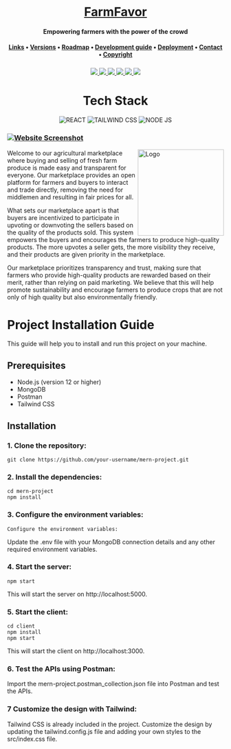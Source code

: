 <div align="center">
    <h1>
        <a href="https://www.triumphmayflowerclub.com/">FarmFavor</a>
    </h1>
    <h4><b>Empowering farmers with the power of the crowd</b></h4>
    <h4>
        <a href="#links">Links</a>
        •
        <a href="#versions">Versions</a>
        •
        <a href="#roadmap">Roadmap</a>
        •
        <a href="#development-guide">Development guide</a>
        •
        <a href="#deployment">Deployment</a>
        •
        <a href="#contact">Contact</a>
        •
        <a href="#copyright">Copyright</a>
    </h4>
    <h3>
        <a href="https://www.github.com/andiemmadavies">
            <img src="https://img.shields.io/badge/maintainer-%40KishorBalgi-yellow">
        </a>
        <a href="https://www.triumphmayflowerclub.com/">
            <img src="https://img.shields.io/website?url=">
        </a>
        <a href="https://www.triumphmayflowerclub.com/news/2018/03/launchofthenewclubwebsite">
            <img src="https://img.shields.io/badge/launched-april%202023-teal">
        </a>
        <a href="https://www.github.com/Stack-in-a-box/triumphmayflowerclub.com/commits/master">
            <img src="https://img.shields.io/github/last-commit/Stack-in-a-box/triumphmayflowerclub.com?color=blue&label=updated">
        </a>
        <a href="https://www.github.com/Stack-in-a-box/triumphmayflowerclub.com/releases/latest">
            <img src="https://img.shields.io/github/v/release/Stack-in-a-box/triumphmayflowerclub.com?color=blueviolet&label=version">
        </a>
        <a href="#copyright">
            <img src="https://img.shields.io/badge/licence-%C2%A9-crimson">
        </a>
    </h3>

# Tech Stack

![REACT](https://img.shields.io/badge/React-20232A?style=for-the-badge&logo=react&logoColor=61DAFB)
![TAILWIND CSS](https://img.shields.io/badge/Tailwind_CSS-38B2AC?style=for-the-badge&logo=tailwind-css&logoColor=white)
![NODE JS](https://img.shields.io/badge/Node.js-43853D?style=for-the-badge&logo=node.js&logoColor=white)

</div>


### [![Website Screenshot](screenshot.png)](https://www.triumphmayflowerclub.com/)

<img src="https://user-images.githubusercontent.com/84305637/232262879-e1a8823f-d30b-4200-8f47-1e9dec628461.png" alt="Logo" height="200px" align="right">
Welcome to our agricultural marketplace where buying and selling of fresh farm produce is made easy and transparent for everyone. Our marketplace provides an open platform for farmers and buyers to interact and trade directly, removing the need for middlemen and resulting in fair prices for all.

What sets our marketplace apart is that buyers are incentivized to participate in upvoting or downvoting the sellers based on the quality of the products sold. This system empowers the buyers and encourages the farmers to produce high-quality products. The more upvotes a seller gets, the more visibility they receive, and their products are given priority in the marketplace.

Our marketplace prioritizes transparency and trust, making sure that farmers who provide high-quality products are rewarded based on their merit, rather than relying on paid marketing. We believe that this will help promote sustainability and encourage farmers to produce crops that are not only of high quality but also environmentally friendly.

# Project Installation Guide

This guide will help you to install and run this project on your machine.

## Prerequisites

- Node.js (version 12 or higher)
- MongoDB
- Postman
- Tailwind CSS

## Installation

### 1. Clone the repository:
```
git clone https://github.com/your-username/mern-project.git
```

### 2. Install the dependencies:
```
cd mern-project
npm install
```

### 3. Configure the environment variables:
```
Configure the environment variables:
```
Update the .env file with your MongoDB connection details and any other required environment variables.

### 4. Start the server:
```
npm start
```
This will start the server on http://localhost:5000.

### 5. Start the client:
```
cd client
npm install
npm start
```
This will start the client on http://localhost:3000.

### 6. Test the APIs using Postman:
Import the mern-project.postman_collection.json file into Postman and test the APIs.

### 7 Customize the design with Tailwind:
Tailwind CSS is already included in the project. Customize the design by updating the tailwind.config.js file and adding your own styles to the src/index.css file.
